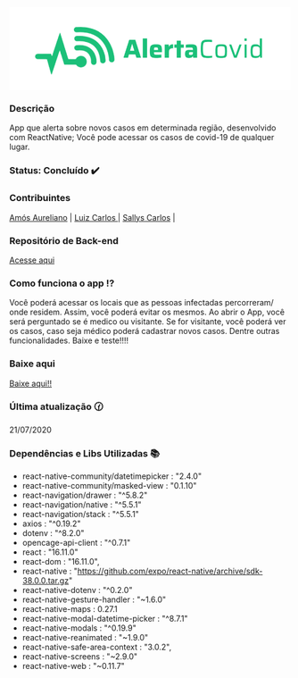 <img align="center" src="/logoIndex.png">

### Descrição
App que alerta sobre novos casos em determinada região, desenvolvido com ReactNative;
Você pode acessar os casos de covid-19 de qualquer lugar.

### Status: Concluído :heavy_check_mark:

### Contribuintes
[Amós Aureliano](https://github.com/AurelianoAmosG20) |
[Luiz Carlos ](https://github.com/LuizCarlosVilela) |
[Sallys Carlos](https://github.com/scsSilva) | 
### Repositório de Back-end
[Acesse aqui](https://github.com/LuizCarlosVilela/backend)
### Como funciona o app :interrobang:
Você poderá acessar os locais que as pessoas infectadas percorreram/ onde residem. Assim, você poderá evitar os mesmos.
Ao abrir o App, você será perguntado se é medico ou visitante. Se for visitante, você poderá ver os casos, caso seja médico poderá cadastrar novos casos. Dentre outras funcionalidades. Baixe e teste!!!!
### Baixe aqui
[Baixe aqui!!](http://www.mediafire.com/file/qs13wepxd3ffywx/alerta-covid.apk/file)
### Última atualização :clock130:
21/07/2020
### Dependências e Libs Utilizadas :books:
- react-native-community/datetimepicker : "2.4.0"
- react-native-community/masked-view :  "0.1.10"
- react-navigation/drawer : "^5.8.2"
- react-navigation/native : "^5.5.1"
- react-navigation/stack : "^5.5.1"
- axios : "^0.19.2" 
- dotenv : "^8.2.0"
- opencage-api-client : "^0.7.1" 
- react : "16.11.0" 
- react-dom : "16.11.0",
- react-native : "https://github.com/expo/react-native/archive/sdk-38.0.0.tar.gz" 
- react-native-dotenv : "^0.2.0" 
- react-native-gesture-handler : "~1.6.0" 
- react-native-maps :  0.27.1  
- react-native-modal-datetime-picker : "^8.7.1" 
- react-native-modals : "^0.19.9" 
- react-native-reanimated : "~1.9.0" 
- react-native-safe-area-context : "3.0.2",
- react-native-screens : "~2.9.0" 
- react-native-web : "~0.11.7"

